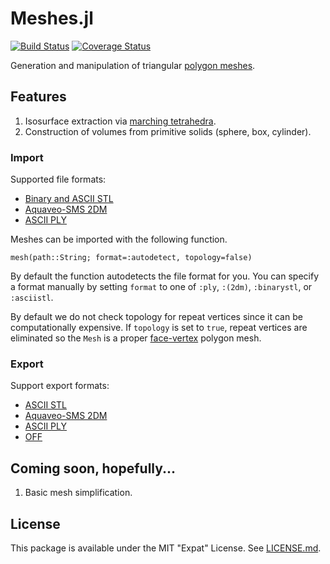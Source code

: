 # Meshes.jl

[![Build Status](https://travis-ci.org/twadleigh/Meshes.jl.svg?branch=master)](https://travis-ci.org/twadleigh/Meshes.jl)
[![Coverage Status](https://img.shields.io/coveralls/twadleigh/Meshes.jl.svg)](https://coveralls.io/r/twadleigh/Meshes.jl)

Generation and manipulation of triangular [polygon meshes](https://en.wikipedia.org/wiki/Polygon_mesh).

## Features
1. Isosurface extraction via [marching tetrahedra](https://en.wikipedia.org/wiki/Marching_tetrahedra).
2. Construction of volumes from primitive solids (sphere, box, cylinder).

### Import
Supported file formats:
* [Binary and ASCII STL](https://en.wikipedia.org/wiki/STL_%28file_format%29)
* [Aquaveo-SMS 2DM](http://www.xmswiki.com/xms/SMS:2D_Mesh_Files_*.2dm)
* [ASCII PLY](https://en.wikipedia.org/wiki/PLY)

Meshes can be imported with the following function.

```mesh(path::String; format=:autodetect, topology=false)```

By default the function autodetects the file format for you. You can specify a format manually by setting `format` to one of `:ply`, `:(2dm)`, `:binarystl`, or `:asciistl`.

By default we do not check topology for repeat vertices since it can be computationally expensive. If `topology` is set to `true`, repeat vertices are eliminated so the `Mesh` is a proper [face-vertex](https://en.wikipedia.org/wiki/Polygon_mesh#Face-vertex_meshes) polygon mesh.

### Export
Support export formats:
* [ASCII STL](https://en.wikipedia.org/wiki/STL_%28file_format%29)
* [Aquaveo-SMS 2DM](http://www.xmswiki.com/xms/SMS:2D_Mesh_Files_*.2dm)
* [ASCII PLY](https://en.wikipedia.org/wiki/PLY)
* [OFF](https://en.wikipedia.org/wiki/OFF_%28file_format%29)

## Coming soon, hopefully...

1. Basic mesh simplification.

## License
This package is available under the MIT "Expat" License. See [LICENSE.md](./LICENSE.md).
